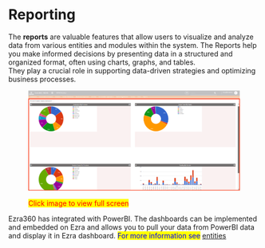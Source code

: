 # Reporting

The **reports** are valuable features that allow users to visualize and analyze data from various entities and modules within the system. The Reports help you make informed decisions by presenting data in a structured and organized format, often using charts, graphs, and tables.\
They play a crucial role in supporting data-driven strategies and optimizing business processes.

<figure><img src="../../.gitbook/assets/Untitled design 15 (1).png" alt=""><figcaption><p><mark style="color:red;">Click image to view full screen</mark></p></figcaption></figure>

Ezra360 has integrated with PowerBI. The dashboards can be implemented and embedded on Ezra and allows you to pull your data from PowerBI data and display it in Ezra dashboard. <mark style="color:blue;">For more information see</mark> [entities](../../configurations/components/entities/ "mention")
